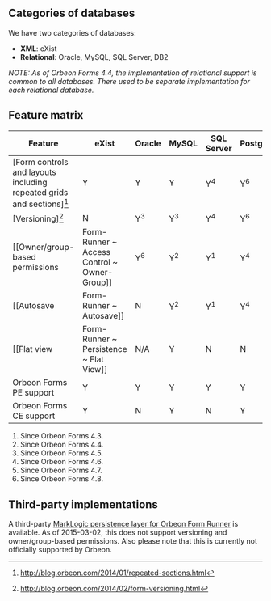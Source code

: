 

## Categories of databases

We have two categories of databases:

- __XML__: eXist
- __Relational__: Oracle, MySQL, SQL Server, DB2

*NOTE: As of Orbeon Forms 4.4, the implementation of relational support is common to all databases. There used to be separate implementation for each relational database.*

## Feature matrix

Feature                                                                                   |eXist        |Oracle       |MySQL        |SQL Server   |PostgreSQL   |DB2
------------------------------------------------------------------------------------------|-------------|-------------|-------------|-------------|-------------|-------------
[Form controls and layouts including repeated grids and sections][^1]                     |Y            |Y            |Y            |Y<sup>4</sup>|Y<sup>6</sup>|Y<sup>1</sup>
[Versioning][^2]                                                                          |N            |Y<sup>3</sup>|Y<sup>3</sup>|Y<sup>4</sup>|Y<sup>6</sup>|Y<sup>3</sup>
[[Owner/group-based permissions|Form-Runner ~ Access Control ~ Owner-Group]]|Y<sup>6</sup>|Y<sup>2</sup>|Y<sup>1</sup>|Y<sup>4</sup>|Y<sup>6</sup>|Y<sup>1</sup>
[[Autosave|Form-Runner ~ Autosave]]                                                       |N            |Y<sup>2</sup>|Y<sup>1</sup>|Y<sup>4</sup>|Y<sup>6</sup>|Y<sup>1</sup>
[[Flat view|Form-Runner ~ Persistence ~ Flat View]]                                       |N/A          |Y            |N            |N            |Y<sup>6</sup>|Y<sup>5</sup>
Orbeon Forms PE support                                                                   |Y            |Y            |Y            |Y            |Y            |Y
Orbeon Forms CE support                                                                   |Y            |N            |Y            |N            |Y            |N

1. Since Orbeon Forms 4.3.
1. Since Orbeon Forms 4.4.
1. Since Orbeon Forms 4.5.
1. Since Orbeon Forms 4.6.
1. Since Orbeon Forms 4.7.
1. Since Orbeon Forms 4.8.

[^1]: http://blog.orbeon.com/2014/01/repeated-sections.html
[^2]: http://blog.orbeon.com/2014/02/form-versioning.html

## Third-party implementations

A third-party [MarkLogic persistence layer for Orbeon Form Runner](https://gitlab.dyomedea.com/marklogic/orbeon-form-runner-persistence-layer/tree/master) is available. As of 2015-03-02, this does not support versioning and owner/group-based permissions. Also please note that this is currently not officially supported by Orbeon.
